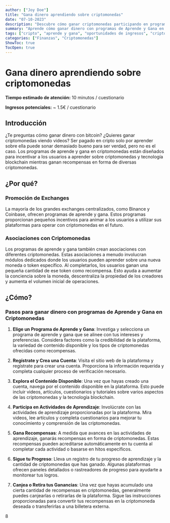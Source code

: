 ```yaml
---
author: ["Joy Doe"]
title: "Gana dinero aprendiendo sobre criptomonedas"
date: "07-10-2023"
description: "Descubre cómo ganar criptomonedas participando en programas de Aprende y Gana. Entiende los beneficios, pasos y consejos para maximizar tus ganancias."
summary: "Aprende cómo ganar dinero con programas de Aprende y Gana en criptomonedas. Descubre los beneficios, pasos para comenzar y consejos para maximizar tus ganancias."
tags: ["cripto", "aprende y gana", "oportunidades de ingresos", "criptomonedas"]
categories: ["Finanzas", "Criptomonedas"]
ShowToc: true
TocOpen: true
---
```


# Gana dinero aprendiendo sobre criptomonedas

**Tiempo estimado de atención:** 10 minutos / cuestionario

**Ingresos potenciales:** ~ 1.5€ / cuestionario

## Introducción

¿Te preguntas cómo ganar dinero con bitcoin? ¿Quieres ganar criptomonedas viendo videos? Ser pagado en cripto solo por aprender sobre ella puede sonar demasiado bueno para ser verdad, pero no es el caso. Los programas de aprende y gana en criptomonedas están diseñados para incentivar a los usuarios a aprender sobre criptomonedas y tecnología blockchain mientras ganan recompensas en forma de diversas criptomonedas.

## ¿Por qué?

### Promoción de Exchanges

La mayoría de los grandes exchanges centralizados, como Binance y Coinbase, ofrecen programas de aprende y gana. Estos programas proporcionan pequeños incentivos para animar a los usuarios a utilizar sus plataformas para operar con criptomonedas en el futuro.

### Asociaciones con Criptomonedas

Los programas de aprende y gana también crean asociaciones con diferentes criptomonedas. Estas asociaciones a menudo involucran módulos dedicados donde los usuarios pueden aprender sobre una nueva moneda o token específico. Al completarlos, los usuarios ganan una pequeña cantidad de ese token como recompensa. Esto ayuda a aumentar la conciencia sobre la moneda, descentraliza la propiedad de los creadores y aumenta el volumen inicial de operaciones.

## ¿Cómo?

### Pasos para ganar dinero con programas de Aprende y Gana en Criptomonedas

1. **Elige un Programa de Aprende y Gana**: Investiga y selecciona un programa de aprende y gana que se alinee con tus intereses y preferencias. Considera factores como la credibilidad de la plataforma, la variedad de contenido disponible y los tipos de criptomonedas ofrecidas como recompensas.

2. **Regístrate y Crea una Cuenta**: Visita el sitio web de la plataforma y regístrate para crear una cuenta. Proporciona la información requerida y completa cualquier proceso de verificación necesario.

3. **Explora el Contenido Disponible**: Una vez que hayas creado una cuenta, navega por el contenido disponible en la plataforma. Esto puede incluir videos, artículos, cuestionarios y tutoriales sobre varios aspectos de las criptomonedas y la tecnología blockchain.

4. **Participa en Actividades de Aprendizaje**: Involúcrate con las actividades de aprendizaje proporcionadas por la plataforma. Mira videos, lee artículos y completa cuestionarios para mejorar tu conocimiento y comprensión de las criptomonedas.

5. **Gana Recompensas**: A medida que avances en las actividades de aprendizaje, ganarás recompensas en forma de criptomonedas. Estas recompensas pueden acreditarse automáticamente en tu cuenta al completar cada actividad o basarse en hitos específicos.

6. **Sigue tu Progreso**: Lleva un registro de tu progreso de aprendizaje y la cantidad de criptomonedas que has ganado. Algunas plataformas ofrecen paneles detallados o rastreadores de progreso para ayudarte a monitorear tus logros.

7. **Canjea o Retira tus Ganancias**: Una vez que hayas acumulado una cierta cantidad de recompensas en criptomonedas, generalmente puedes canjearlas o retirarlas de la plataforma. Sigue las instrucciones proporcionadas para convertir tus recompensas en la criptomoneda deseada o transferirlas a una billetera externa.

8